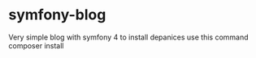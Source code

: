 # symfony-blog
Very simple blog with symfony 4 
to install depanices use this command 
composer install 
